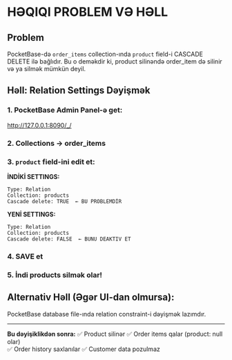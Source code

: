 # HƏQIQI PROBLEM VƏ HƏLL

## Problem
PocketBase-də `order_items` collection-ında `product` field-i CASCADE DELETE ilə bağlıdır.
Bu o deməkdir ki, product silinəndə order_item də silinir və ya silmək mümkün deyil.

## Həll: Relation Settings Dəyişmək

### 1. PocketBase Admin Panel-ə get:
http://127.0.0.1:8090/_/

### 2. Collections → order_items

### 3. `product` field-ini edit et:

**İNDİKİ SETTINGS:**
```
Type: Relation
Collection: products
Cascade delete: TRUE  ← BU PROBLEMDİR
```

**YENİ SETTINGS:**
```
Type: Relation  
Collection: products
Cascade delete: FALSE  ← BUNU DEAKTIV ET
```

### 4. SAVE et

### 5. İndi products silmək olar!

## Alternativ Həll (Əgər UI-dan olmursa):

PocketBase database file-ında relation constraint-i dəyişmək lazımdır.

---

**Bu dəyişiklikdən sonra:**
✅ Product silinər
✅ Order items qalar (product: null olar)  
✅ Order history saxlanılar
✅ Customer data pozulmaz